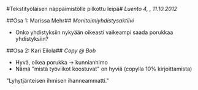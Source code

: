 #Tekstityöläisen näppäimistölle pilkottu leipä#
_Luento 4, , 11.10.2012_

##Osa 1: Marissa Mehr##
_Monitoimiyhdistysaktiivi_

* Onko yhdistyksiin nykyään oikeasti vaikeampi saada porukkaa yhdistyksiin?

##Osa 2: Kari Eilola##
_Copy @ Bob_

* Hyvä, oikea porukka &rarr; kunnianhimo
* Nämä "mistä työviikot koostuvat" on hyviä (copylla 10% kirjoittamista)

"Lyhytjänteisen ihmisen ihanneammatti."
